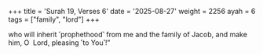+++
title = 'Surah 19, Verses 6'
date = '2025-08-27'
weight = 2256
ayah = 6
tags = ["family", "lord"]
+++

who will inherit ˹prophethood˺ from me and the family of Jacob, and make him, O  Lord, pleasing ˹to You˺!”